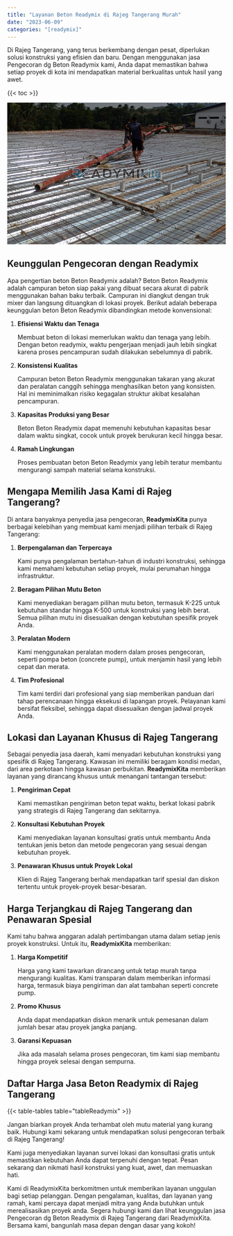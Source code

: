 ```yaml
---
title: "Layanan Beton Readymix di Rajeg Tangerang Murah"
date: "2023-06-09"
categories: "[readymix]"
---
```


Di Rajeg Tangerang, yang terus berkembang dengan pesat, diperlukan solusi konstruksi yang efisien dan baru. Dengan menggunakan jasa Pengecoran dg Beton Readymix kami, Anda dapat memastikan bahwa setiap proyek di kota ini mendapatkan material berkualitas untuk hasil yang awet.

{{< toc >}}

![Layanan Beton Readymix di Rajeg Tangerang Murah](/images/readymix/cor-readymix-30.jpg)

## Keunggulan Pengecoran dengan Readymix

Apa pengertian beton Beton Readymix adalah? Beton Beton Readymix adalah campuran beton siap pakai yang dibuat secara akurat di pabrik menggunakan bahan baku terbaik. Campuran ini diangkut dengan truk mixer dan langsung dituangkan di lokasi proyek. Berikut adalah beberapa keunggulan beton Beton Readymix dibandingkan metode konvensional:

1. **Efisiensi Waktu dan Tenaga**

   Membuat beton di lokasi memerlukan waktu dan tenaga yang lebih. Dengan beton readymix, waktu pengerjaan menjadi jauh lebih singkat karena proses pencampuran sudah dilakukan sebelumnya di pabrik.

2. **Konsistensi Kualitas**

   Campuran beton Beton Readymix menggunakan takaran yang akurat dan peralatan canggih sehingga menghasilkan beton yang konsisten. Hal ini meminimalkan risiko kegagalan struktur akibat kesalahan pencampuran.

3. **Kapasitas Produksi yang Besar**

   Beton Beton Readymix dapat memenuhi kebutuhan kapasitas besar dalam waktu singkat, cocok untuk proyek berukuran kecil hingga besar.

4. **Ramah Lingkungan**

   Proses pembuatan beton Beton Readymix yang lebih teratur membantu mengurangi sampah material selama konstruksi.

## Mengapa Memilih Jasa Kami di Rajeg Tangerang?

Di antara banyaknya penyedia jasa pengecoran, **ReadymixKita** punya berbagai kelebihan yang membuat kami menjadi pilihan terbaik di Rajeg Tangerang:

1. **Berpengalaman dan Terpercaya**

   Kami punya pengalaman bertahun-tahun di industri konstruksi, sehingga kami memahami kebutuhan setiap proyek, mulai perumahan hingga infrastruktur.

2. **Beragam Pilihan Mutu Beton**

   Kami menyediakan beragam pilihan mutu beton, termasuk K-225 untuk kebutuhan standar hingga K-500 untuk konstruksi yang lebih berat. Semua pilihan mutu ini disesuaikan dengan kebutuhan spesifik proyek Anda.

3. **Peralatan Modern**

   Kami menggunakan peralatan modern dalam proses pengecoran, seperti pompa beton (concrete pump), untuk menjamin hasil yang lebih cepat dan merata.

4. **Tim Profesional**

   Tim kami terdiri dari profesional yang siap memberikan panduan dari tahap perencanaan hingga eksekusi di lapangan proyek. Pelayanan kami bersifat fleksibel, sehingga dapat disesuaikan dengan jadwal proyek Anda.

## Lokasi dan Layanan Khusus di Rajeg Tangerang

Sebagai penyedia jasa daerah, kami menyadari kebutuhan konstruksi yang spesifik di Rajeg Tangerang. Kawasan ini memiliki beragam kondisi medan, dari area perkotaan hingga kawasan perbukitan. **ReadymixKita** memberikan layanan yang dirancang khusus untuk menangani tantangan tersebut:

1. **Pengiriman Cepat**

   Kami memastikan pengiriman beton tepat waktu, berkat lokasi pabrik yang strategis di Rajeg Tangerang dan sekitarnya.

2. **Konsultasi Kebutuhan Proyek**

   Kami menyediakan layanan konsultasi gratis untuk membantu Anda tentukan jenis beton dan metode pengecoran yang sesuai dengan kebutuhan proyek.

3. **Penawaran Khusus untuk Proyek Lokal**

   Klien di Rajeg Tangerang berhak mendapatkan tarif spesial dan diskon tertentu untuk proyek-proyek besar-besaran.

## Harga Terjangkau di Rajeg Tangerang dan Penawaran Spesial

Kami tahu bahwa anggaran adalah pertimbangan utama dalam setiap jenis proyek konstruksi. Untuk itu, **ReadymixKita** memberikan:

1. **Harga Kompetitif**

   Harga yang kami tawarkan dirancang untuk tetap murah tanpa mengurangi kualitas. Kami transparan dalam memberikan informasi harga, termasuk biaya pengiriman dan alat tambahan seperti concrete pump.

2. **Promo Khusus**

   Anda dapat mendapatkan diskon menarik untuk pemesanan dalam jumlah besar atau proyek jangka panjang.

3. **Garansi Kepuasan**

   Jika ada masalah selama proses pengecoran, tim kami siap membantu hingga proyek selesai dengan sempurna.

## Daftar Harga Jasa Beton Readymix di Rajeg Tangerang

{{< table-tables table="tableReadymix" >}}

Jangan biarkan proyek Anda terhambat oleh mutu material yang kurang baik. Hubungi kami sekarang untuk mendapatkan solusi pengecoran terbaik di Rajeg Tangerang!

Kami juga menyediakan layanan survei lokasi dan konsultasi gratis untuk memastikan kebutuhan Anda dapat terpenuhi dengan tepat. Pesan sekarang dan nikmati hasil konstruksi yang kuat, awet, dan memuaskan hati.

Kami di ReadymixKita berkomitmen untuk memberikan layanan unggulan bagi setiap pelanggan. Dengan pengalaman, kualitas, dan layanan yang ramah, kami percaya dapat menjadi mitra yang Anda butuhkan untuk merealisasikan proyek anda. Segera hubungi kami dan lihat keunggulan jasa Pengecoran dg Beton Readymix di Rajeg Tangerang dari ReadymixKita. Bersama kami, bangunlah masa depan dengan dasar yang kokoh!